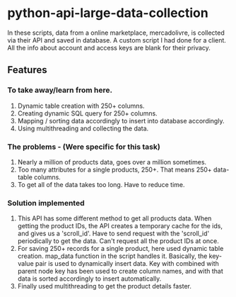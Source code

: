 # python-api-large-data-collection

In these scripts, data from a online marketplace, mercadolivre, is collected via their API and saved in database. A custom script I had done for a client. All the info about account and access keys are blank for their privacy.

## Features

### To take away/learn from here.
1. Dynamic table creation with 250+ columns.
2. Creating dynamic SQL query for 250+ columns.
3. Mapping / sorting data accordingly to insert into database accordingly.
4. Using multithreading and collecting the data.

### The problems - (Were specific for this task)
1. Nearly a million of products data, goes over a million sometimes.
2. Too many attributes for a single products, 250+. That means 250+ data-table columns.
3. To get all of the data takes too long. Have to reduce time.

### Solution implemented
1. This API has some different method to get all products data. When getting the product IDs, the API creates a temporary cache for the ids, and gives us a 'scroll_id'. Have to send request with the 'scroll_id' periodically to get the data. Can't request all the product IDs at once.
2. For saving 250+ records for a single product, here used dynamic table creation. map_data function in the script handles it. Basically, the key-value pair is used to dynamically insert data. Key with combined with parent node key has been used to create column names, and with that data is sorted accordingly to insert automatically.
3. Finally used multithreading to get the product details faster.

